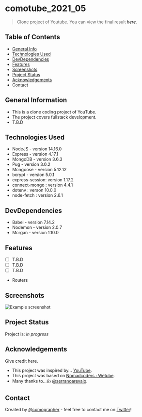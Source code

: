 # comotube_2021_05

> Clone project of Youtube.
> You can view the final result [_here_](#).

<!-- To be updated -->

## Table of Contents

- [General Info](#general-information)
- [Technologies Used](#technologies-used)
- [DevDependencies](#devdependencies)
- [Features](#features)
- [Screenshots](#screenshots)
- [Project Status](#project-status)
- [Acknowledgements](#acknowledgements)
- [Contact](#contact)

## General Information

- This is a clone coding project of YouTube.
- The project covers fullstack development.
- T.B.D

## Technologies Used

- NodeJS - version 14.16.0
- Express - version 4.17.1
- MongoDB - version 3.6.3
- Pug - version 3.0.2
- Mongoose - version 5.12.12
- bcrypt - version 5.0.1
- express-session: version 1.17.2
- connect-mongo : version 4.4.1
- dotenv : verson 10.0.0
- node-fetch : version 2.6.1

## DevDependencies

- Babel - version 7.14.2
- Nodemon - version 2.0.7
- Morgan - version 1.10.0

## Features

- [ ] T.B.D
- [ ] T.B.D
- [ ] T.B.D
- Routers

## Screenshots

![Example screenshot](#)

<!-- To be updated -->

## Project Status

Project is: _in progress_

## Acknowledgements

Give credit here.

- This project was inspired by... [YouTube](https://www.youtube.com/).
- This project was based on [Nomadcoders : Wetube](https://nomadcoders.co/wetube/).
- Many thanks to...👍 [@serranoarevalo](https://github.com/serranoarevalo).

## Contact

Created by [@comographer](https://github.com/comographer) - feel free to contact me on [Twitter](https://twitter.com/_Comographer)!
